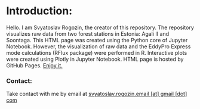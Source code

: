 # Introduction:
Hello. I am Svyatoslav Rogozin, the creator of this repository. 
The repository visualizes raw data from two forest stations in Estonia: Agali II and Soontaga. 
This HTML page was created using the Python core of Jupyter Notebook. 
However, the visualization of raw data and the EddyPro Express mode calculations (RFlux package) were performed in R. 
Interactive plots were created using Plotly in Jupyter Notebook. 
HTML page is hosted by GitHub Pages.
[Enjoy it.](https://svyatoslav-stack.github.io/Stations/)

### Contact:
Take contact with me by email at [svyatoslav.rogozin.email [at] gmail [dot] com](javascript:void(location.href='mailto:'+String.fromCharCode(121,111,117,114,46,101,109,97,105,108,32,58,32)+String.fromCharCode(101,120,97,109,112,108,101,32,64,101,120,97,109,112,108,101,46,99,111,109)))
